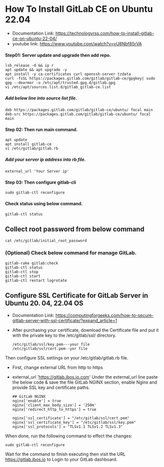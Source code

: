 # How To Install GitLab CE on Ubuntu 22.04 
* Documentation Link: https://technologyrss.com/how-to-install-gitlab-ce-on-ubuntu-22-04/
* youtube link: https://www.youtube.com/watch?v=vU8Nbf85rVA
#### Step01: Server update and upgrade then add repo.
    lsb_release -d && ip r
    apt update && apt upgrade -y
    apt install -y ca-certificates curl openssh-server tzdata
    curl -fsSL https://packages.gitlab.com/gitlab/gitlab-ce/gpgkey| sudo gpg --dearmor -o /etc/apt/trusted.gpg.d/gitlab.gpg
    vi /etc/apt/sources.list.d/gitlab_gitlab-ce.list
    
##### Add below line into source list file.
    deb https://packages.gitlab.com/gitlab/gitlab-ce/ubuntu/ focal main
    deb-src https://packages.gitlab.com/gitlab/gitlab-ce/ubuntu/ focal main
#### Step 02: Then run main command.
    apt update
    apt install gitlab-ce
    vi /etc/gitlab/gitlab.rb
#####  Add your server ip address into rb file.
    external_url 'Your Server ip'
#### Step 03: Then configure gitlab-cli
    sudo gitlab-ctl reconfigure
#### Check status using below command.
    gitlab-ctl status
## Collect root password from below command
    cat /etc/gitlab/initial_root_password
###  (Optional) Check below command for manage GitLab.
    gitlab-rake gitlab:check
    gitlab-ctl status
    gitlab-ctl stop
    gitlab-ctl start
    gitlab-ctl restart logrotate
    
## Configure SSL Certificate for GitLab Server in Ubuntu 20. 04, 22.04 OS
* Documentation Link: https://computingforgeeks.com/how-to-secure-gitlab-server-with-ssl-certificate/?expand_article=1
* After purchasing your certificate, download the Certificate file and put it with the private key to the /etc/gitlab/ssl/ directory.
    
      /etc/gitlab/ssl/key.pem---your file
      /etc/gitlab/ssl/cert.pem--yor file
     
Then configure SSL settings on your /etc/gitlab/gitlab.rb file. 
* First, change external URL from http to https
* external_url 'https://gitlab.ibos.io.com'
Under the external_url line paste the below code & save the file
GitLab NGINX section, enable Nginx and provide SSL key and certificate paths.

      ## GitLab NGINX
      nginx['enable'] = true
      nginx['client_max_body_size'] = '250m'
      nginx['redirect_http_to_https'] = true
            
      nginx['ssl_certificate'] = "/etc/gitlab/ssl/cert.pem"
      nginx['ssl_certificate_key'] = "/etc/gitlab/ssl/key.pem"
      nginx['ssl_protocols'] = "TLSv1.1 TLSv1.2 TLSv1.3"
    
When done, run the following command to effect the changes:

    sudo gitlab-ctl reconfigure
    
Wait for the command to finish executing then visit the URL https://gitlab.ibos.io to Login to your GitLab dashboard.

        

